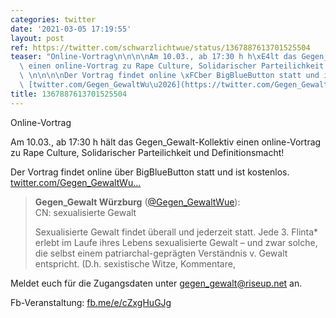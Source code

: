 ```yaml
---
categories: twitter
date: '2021-03-05 17:19:55'
layout: post
ref: https://twitter.com/schwarzlichtwue/status/1367887613701525504
teaser: "Online-Vortrag\n\n\n\nAm 10.03., ab 17:30 h h\xE4lt das Gegen_Gewalt-Kollektiv\
  \ einen online-Vortrag zu Rape Culture, Solidarischer Parteilichkeit und Definitionsmacht!\
  \ \n\n\n\nDer Vortrag findet online \xFCber BigBlueButton statt und ist kostenlos.\
  \ [twitter.com/Gegen_GewaltWu\u2026](https://twitter.com/Gegen_GewaltWue/status/1366460138522107909)"
title: 1367887613701525504
---
```

Online-Vortrag



Am 10.03., ab 17:30 h hält das Gegen_Gewalt-Kollektiv einen online-Vortrag zu Rape Culture, Solidarischer Parteilichkeit und Definitionsmacht! 



Der Vortrag findet online über BigBlueButton statt und ist kostenlos. [twitter.com/Gegen_GewaltWu…](https://twitter.com/Gegen_GewaltWue/status/1366460138522107909)
> <b>Gegen_Gewalt Würzburg</b> ([@Gegen_GewaltWue](https://twitter.com/Gegen_GewaltWue)):  
>CN: sexualisierte Gewalt  
>  
>  
>  
>Sexualisierte Gewalt findet überall und jederzeit statt. Jede 3. Flinta\* erlebt im Laufe ihres Lebens sexualisierte Gewalt – und zwar solche, die selbst einem patriarchal-geprägten Verständnis v. Gewalt entspricht. (D.h. sexistische Witze, Kommentare,   


Meldet euch für die Zugangsdaten unter gegen_gewalt@riseup.net an.



Fb-Veranstaltung: [fb.me/e/cZxgHuGJg](https://fb.me/e/cZxgHuGJg)